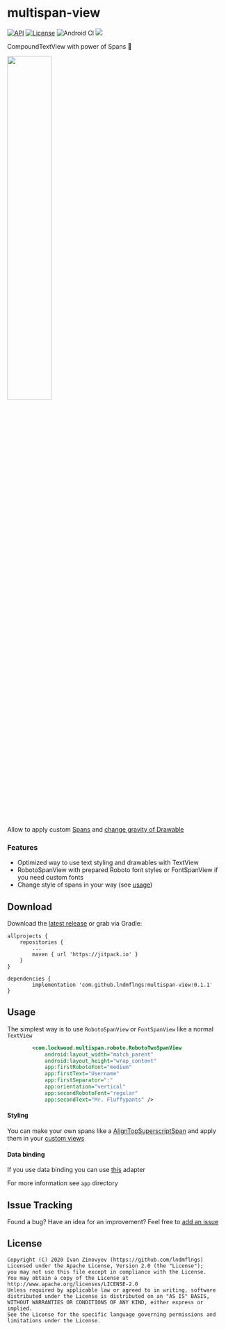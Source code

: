 # multispan-view
[![API](https://img.shields.io/badge/API-15%2B-orange.svg)](https://android-arsenal.com/api?level=15)
[![License](https://img.shields.io/badge/license-Apache%202-red.svg)](https://www.apache.org/licenses/LICENSE-2.0)
![Android CI](https://github.com/lndmflngs/multispan-view/workflows/Android%20CI/badge.svg?branch=master)
[![](https://jitpack.io/v/lndmflngs/multispan-view.svg)](https://jitpack.io/#lndmflngs/multispan-view)

CompoundTextView with power of Spans 💪

<img src="https://github.com/lndmflngs/multispan-view/blob/master/art/1.png?raw=true" width="45%" />

Allow to apply custom [Spans][10] and [change gravity of Drawable][2]

### Features
* Optimized way to use text styling and drawables with TextView
* RobotoSpanView with prepared Roboto font styles or FontSpanView if you need custom fonts 
* Change style of spans in your way (see [usage][3])

## Download
Download the [latest release][1] or grab via Gradle:

```
allprojects {
    repositories {
        ...
        maven { url 'https://jitpack.io' }
    }
}
```
```
dependencies {
        implementation 'com.github.lndmflngs:multispan-view:0.1.1'
}
```
## Usage
The simplest way is to use `RobotoSpanView` or `FontSpanView` like a normal `TextView`

```xml
        <com.lockwood.multispan.roboto.RobotoTwoSpanView
            android:layout_width="match_parent"
            android:layout_height="wrap_content"
            app:firstRobotoFont="medium"
            app:firstText="Username"
            app:firstSeparator=":"
            app:orientation="vertical"
            app:secondRobotoFont="regular"
            app:secondText="Mr. Fluffypants" />
```
#### Styling
You can make your own spans like a [AlignTopSuperscriptSpan][8] and apply them in your [custom views][9]

#### Data binding
If you use data binding you can use [this][4] adapter

For more information see `app` directory

## Issue Tracking
Found a bug? Have an idea for an improvement? Feel free to [add an issue](../../issues)

## License

```
Copyright (C) 2020 Ivan Zinovyev (https://github.com/lndmflngs)
Licensed under the Apache License, Version 2.0 (the "License");
you may not use this file except in compliance with the License.
You may obtain a copy of the License at
http://www.apache.org/licenses/LICENSE-2.0
Unless required by applicable law or agreed to in writing, software
distributed under the License is distributed on an "AS IS" BASIS,
WITHOUT WARRANTIES OR CONDITIONS OF ANY KIND, either express or implied.
See the License for the specific language governing permissions and
limitations under the License.
```
[1]: https://github.com/lndmflngs/multispan-view/releases/latest
[2]: https://github.com/lndmflngs/compound-text-view
[3]: https://github.com/lndmflngs/multispan-view#usage
[4]: https://github.com/lndmflngs/multispan-view/blob/master/app/src/main/java/com/lockwood/multispandemo/BindingExample.kt
[5]: https://github.com/lndmflngs/compound-text-view/blob/master/app/src/main/java/com/lockwood/compoundemo/fragment/RecyclerFragment.kt#L102-L107
[6]: https://github.com/lndmflngs/compound-text-view/blob/master/app/src/main/java/com/lockwood/compoundemo/fragment/RecyclerFragment.kt#L110-L114
[7]: https://github.com/lndmflngs/compound-text-view/blob/master/app/src/main/java/com/lockwood/compoundemo/fragment/RecyclerFragment.kt#L117-L124
[8]: https://github.com/lndmflngs/multispan-view/blob/master/app/src/main/java/com/lockwood/multispandemo/span/AlignTopSuperscriptSpan.kt
[9]: https://github.com/lndmflngs/multispan-view/blob/master/app/src/main/java/com/lockwood/multispandemo/view/SuperscriptTextView.kt
[10]: https://developer.android.com/guide/topics/text/spans
